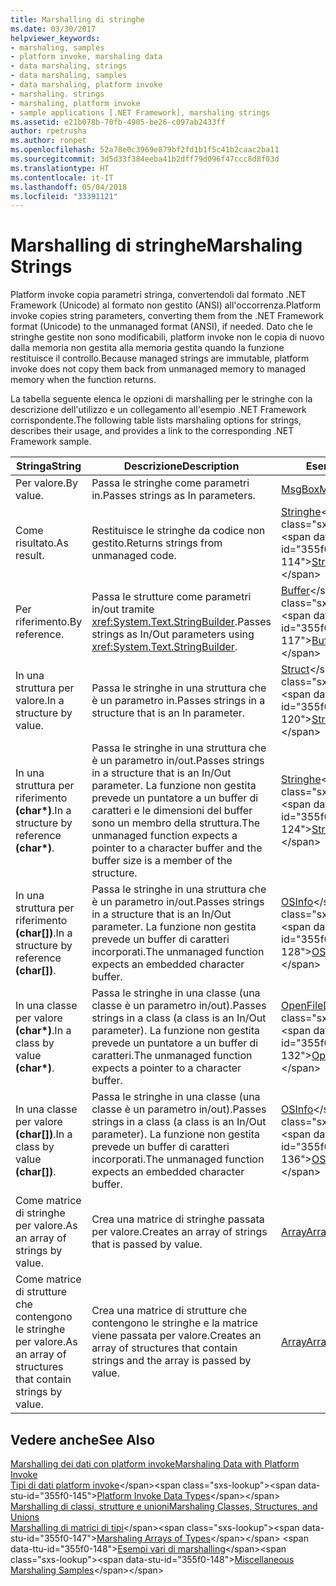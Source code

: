 ```yaml
---
title: Marshalling di stringhe
ms.date: 03/30/2017
helpviewer_keywords:
- marshaling, samples
- platform invoke, marshaling data
- data marshaling, strings
- data marshaling, samples
- data marshaling, platform invoke
- marshaling. strings
- marshaling, platform invoke
- sample applications [.NET Framework], marshaling strings
ms.assetid: e21b078b-70fb-4905-be26-c097ab2433ff
author: rpetrusha
ms.author: ronpet
ms.openlocfilehash: 52a78e0c3969e879bf2fd1b1f5c41b2caac2ba11
ms.sourcegitcommit: 3d5d33f384eeba41b2dff79d096f47ccc8d8f03d
ms.translationtype: HT
ms.contentlocale: it-IT
ms.lasthandoff: 05/04/2018
ms.locfileid: "33391121"
---
```

# <a name="marshaling-strings"></a><span data-ttu-id="355f0-102">Marshalling di stringhe</span><span class="sxs-lookup"><span data-stu-id="355f0-102">Marshaling Strings</span></span>
<span data-ttu-id="355f0-103">Platform invoke copia parametri stringa, convertendoli dal formato .NET Framework (Unicode) al formato non gestito (ANSI) all'occorrenza.</span><span class="sxs-lookup"><span data-stu-id="355f0-103">Platform invoke copies string parameters, converting them from the .NET Framework format (Unicode) to the unmanaged format (ANSI), if needed.</span></span> <span data-ttu-id="355f0-104">Dato che le stringhe gestite non sono modificabili, platform invoke non le copia di nuovo dalla memoria non gestita alla memoria gestita quando la funzione restituisce il controllo.</span><span class="sxs-lookup"><span data-stu-id="355f0-104">Because managed strings are immutable, platform invoke does not copy them back from unmanaged memory to managed memory when the function returns.</span></span>  
  
 <span data-ttu-id="355f0-105">La tabella seguente elenca le opzioni di marshalling per le stringhe con la descrizione dell'utilizzo e un collegamento all'esempio .NET Framework corrispondente.</span><span class="sxs-lookup"><span data-stu-id="355f0-105">The following table lists marshaling options for strings, describes their usage, and provides a link to the corresponding .NET Framework sample.</span></span>  
  
|<span data-ttu-id="355f0-106">Stringa</span><span class="sxs-lookup"><span data-stu-id="355f0-106">String</span></span>|<span data-ttu-id="355f0-107">Descrizione</span><span class="sxs-lookup"><span data-stu-id="355f0-107">Description</span></span>|<span data-ttu-id="355f0-108">Esempio</span><span class="sxs-lookup"><span data-stu-id="355f0-108">Sample</span></span>|  
|------------|-----------------|------------|  
|<span data-ttu-id="355f0-109">Per valore.</span><span class="sxs-lookup"><span data-stu-id="355f0-109">By value.</span></span>|<span data-ttu-id="355f0-110">Passa le stringhe come parametri in.</span><span class="sxs-lookup"><span data-stu-id="355f0-110">Passes strings as In parameters.</span></span>|[<span data-ttu-id="355f0-111">MsgBox</span><span class="sxs-lookup"><span data-stu-id="355f0-111">MsgBox</span></span>](msgbox-sample.md)|  
|<span data-ttu-id="355f0-112">Come risultato.</span><span class="sxs-lookup"><span data-stu-id="355f0-112">As result.</span></span>|<span data-ttu-id="355f0-113">Restituisce le stringhe da codice non gestito.</span><span class="sxs-lookup"><span data-stu-id="355f0-113">Returns strings from unmanaged code.</span></span>|<span data-ttu-id="355f0-114">[Stringhe](https://msdn.microsoft.com/library/be9e82a3-dc95-4aaa-9396-61b66e467e02(v=vs.100))</span><span class="sxs-lookup"><span data-stu-id="355f0-114">[Strings](https://msdn.microsoft.com/library/be9e82a3-dc95-4aaa-9396-61b66e467e02(v=vs.100))</span></span>|  
|<span data-ttu-id="355f0-115">Per riferimento.</span><span class="sxs-lookup"><span data-stu-id="355f0-115">By reference.</span></span>|<span data-ttu-id="355f0-116">Passa le strutture come parametri in/out tramite <xref:System.Text.StringBuilder>.</span><span class="sxs-lookup"><span data-stu-id="355f0-116">Passes strings as In/Out parameters using <xref:System.Text.StringBuilder>.</span></span>|<span data-ttu-id="355f0-117">[Buffer](https://msdn.microsoft.com/library/e30d36e8-d7c4-4936-916a-8fdbe4d9ffd5(v=vs.100))</span><span class="sxs-lookup"><span data-stu-id="355f0-117">[Buffers](https://msdn.microsoft.com/library/e30d36e8-d7c4-4936-916a-8fdbe4d9ffd5(v=vs.100))</span></span>|  
|<span data-ttu-id="355f0-118">In una struttura per valore.</span><span class="sxs-lookup"><span data-stu-id="355f0-118">In a structure by value.</span></span>|<span data-ttu-id="355f0-119">Passa le stringhe in una struttura che è un parametro in.</span><span class="sxs-lookup"><span data-stu-id="355f0-119">Passes strings in a structure that is an In parameter.</span></span>|<span data-ttu-id="355f0-120">[Struct](https://msdn.microsoft.com/library/96a62265-dcf9-4608-bc0a-1f762ab9f48e(v=vs.100))</span><span class="sxs-lookup"><span data-stu-id="355f0-120">[Structs](https://msdn.microsoft.com/library/96a62265-dcf9-4608-bc0a-1f762ab9f48e(v=vs.100))</span></span>|  
|<span data-ttu-id="355f0-121">In una struttura per riferimento **(char\*)**.</span><span class="sxs-lookup"><span data-stu-id="355f0-121">In a structure by reference **(char\*)**.</span></span>|<span data-ttu-id="355f0-122">Passa le stringhe in una struttura che è un parametro in/out.</span><span class="sxs-lookup"><span data-stu-id="355f0-122">Passes strings in a structure that is an In/Out parameter.</span></span> <span data-ttu-id="355f0-123">La funzione non gestita prevede un puntatore a un buffer di caratteri e le dimensioni del buffer sono un membro della struttura.</span><span class="sxs-lookup"><span data-stu-id="355f0-123">The unmanaged function expects a pointer to a character buffer and the buffer size is a member of the structure.</span></span>|<span data-ttu-id="355f0-124">[Stringhe](https://msdn.microsoft.com/library/be9e82a3-dc95-4aaa-9396-61b66e467e02(v=vs.100))</span><span class="sxs-lookup"><span data-stu-id="355f0-124">[Strings](https://msdn.microsoft.com/library/be9e82a3-dc95-4aaa-9396-61b66e467e02(v=vs.100))</span></span>|  
|<span data-ttu-id="355f0-125">In una struttura per riferimento **(char[])**.</span><span class="sxs-lookup"><span data-stu-id="355f0-125">In a structure by reference **(char[])**.</span></span>|<span data-ttu-id="355f0-126">Passa le stringhe in una struttura che è un parametro in/out.</span><span class="sxs-lookup"><span data-stu-id="355f0-126">Passes strings in a structure that is an In/Out parameter.</span></span> <span data-ttu-id="355f0-127">La funzione non gestita prevede un buffer di caratteri incorporati.</span><span class="sxs-lookup"><span data-stu-id="355f0-127">The unmanaged function expects an embedded character buffer.</span></span>|<span data-ttu-id="355f0-128">[OSInfo](https://msdn.microsoft.com/library/69d89067-507b-41fe-859d-30bf3ff29455(v=vs.100))</span><span class="sxs-lookup"><span data-stu-id="355f0-128">[OSInfo](https://msdn.microsoft.com/library/69d89067-507b-41fe-859d-30bf3ff29455(v=vs.100))</span></span>|  
|<span data-ttu-id="355f0-129">In una classe per valore **(char\*)**.</span><span class="sxs-lookup"><span data-stu-id="355f0-129">In a class by value **(char\*)**.</span></span>|<span data-ttu-id="355f0-130">Passa le stringhe in una classe (una classe è un parametro in/out).</span><span class="sxs-lookup"><span data-stu-id="355f0-130">Passes strings in a class (a class is an In/Out parameter).</span></span> <span data-ttu-id="355f0-131">La funzione non gestita prevede un puntatore a un buffer di caratteri.</span><span class="sxs-lookup"><span data-stu-id="355f0-131">The unmanaged function expects a pointer to a character buffer.</span></span>|<span data-ttu-id="355f0-132">[OpenFileDlg](https://msdn.microsoft.com/library/b7dea792-cb92-4baf-ac7b-6a24803e6c75(v=vs.100))</span><span class="sxs-lookup"><span data-stu-id="355f0-132">[OpenFileDlg](https://msdn.microsoft.com/library/b7dea792-cb92-4baf-ac7b-6a24803e6c75(v=vs.100))</span></span>|  
|<span data-ttu-id="355f0-133">In una classe per valore **(char[])**.</span><span class="sxs-lookup"><span data-stu-id="355f0-133">In a class by value **(char[])**.</span></span>|<span data-ttu-id="355f0-134">Passa le stringhe in una classe (una classe è un parametro in/out).</span><span class="sxs-lookup"><span data-stu-id="355f0-134">Passes strings in a class (a class is an In/Out parameter).</span></span> <span data-ttu-id="355f0-135">La funzione non gestita prevede un buffer di caratteri incorporati.</span><span class="sxs-lookup"><span data-stu-id="355f0-135">The unmanaged function expects an embedded character buffer.</span></span>|<span data-ttu-id="355f0-136">[OSInfo](https://msdn.microsoft.com/library/69d89067-507b-41fe-859d-30bf3ff29455(v=vs.100))</span><span class="sxs-lookup"><span data-stu-id="355f0-136">[OSInfo](https://msdn.microsoft.com/library/69d89067-507b-41fe-859d-30bf3ff29455(v=vs.100))</span></span>|  
|<span data-ttu-id="355f0-137">Come matrice di stringhe per valore.</span><span class="sxs-lookup"><span data-stu-id="355f0-137">As an array of strings by value.</span></span>|<span data-ttu-id="355f0-138">Crea una matrice di stringhe passata per valore.</span><span class="sxs-lookup"><span data-stu-id="355f0-138">Creates an array of strings that is passed by value.</span></span>|[<span data-ttu-id="355f0-139">Array</span><span class="sxs-lookup"><span data-stu-id="355f0-139">Arrays</span></span>](marshaling-different-types-of-arrays.md)|  
|<span data-ttu-id="355f0-140">Come matrice di strutture che contengono le stringhe per valore.</span><span class="sxs-lookup"><span data-stu-id="355f0-140">As an array of structures that contain strings by value.</span></span>|<span data-ttu-id="355f0-141">Crea una matrice di strutture che contengono le stringhe e la matrice viene passata per valore.</span><span class="sxs-lookup"><span data-stu-id="355f0-141">Creates an array of structures that contain strings and the array is passed by value.</span></span>|[<span data-ttu-id="355f0-142">Array</span><span class="sxs-lookup"><span data-stu-id="355f0-142">Arrays</span></span>](marshaling-different-types-of-arrays.md)|  
  
## <a name="see-also"></a><span data-ttu-id="355f0-143">Vedere anche</span><span class="sxs-lookup"><span data-stu-id="355f0-143">See Also</span></span>  
 [<span data-ttu-id="355f0-144">Marshalling dei dati con platform invoke</span><span class="sxs-lookup"><span data-stu-id="355f0-144">Marshaling Data with Platform Invoke</span></span>](marshaling-data-with-platform-invoke.md)  
 <span data-ttu-id="355f0-145">[Tipi di dati platform invoke](https://msdn.microsoft.com/library/16014d9f-d6bd-481e-83f0-df11377c550f(v=vs.100))</span><span class="sxs-lookup"><span data-stu-id="355f0-145">[Platform Invoke Data Types](https://msdn.microsoft.com/library/16014d9f-d6bd-481e-83f0-df11377c550f(v=vs.100))</span></span>  
 [<span data-ttu-id="355f0-146">Marshalling di classi, strutture e unioni</span><span class="sxs-lookup"><span data-stu-id="355f0-146">Marshaling Classes, Structures, and Unions</span></span>](marshaling-classes-structures-and-unions.md)  
 <span data-ttu-id="355f0-147">[Marshalling di matrici di tipi](https://msdn.microsoft.com/library/049b1c1b-228f-4445-88ec-91bc7fd4b1e8(v=vs.100))</span><span class="sxs-lookup"><span data-stu-id="355f0-147">[Marshaling Arrays of Types](https://msdn.microsoft.com/library/049b1c1b-228f-4445-88ec-91bc7fd4b1e8(v=vs.100))</span></span>  
 <span data-ttu-id="355f0-148">[Esempi vari di marshalling](https://msdn.microsoft.com/library/a915c948-54e9-4d0f-a525-95a77fd8ed70(v=vs.100))</span><span class="sxs-lookup"><span data-stu-id="355f0-148">[Miscellaneous Marshaling Samples](https://msdn.microsoft.com/library/a915c948-54e9-4d0f-a525-95a77fd8ed70(v=vs.100))</span></span>
